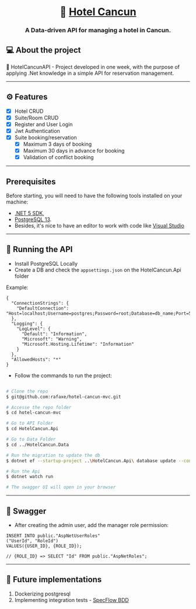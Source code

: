 

<h1 align="center">
     🏨 <a href="#" alt="site do ecoleta"> Hotel Cancun </a>
</h1>

<h3 align="center">
   A Data-driven API for managing a hotel in Cancun.
</h3>

## 💻 About the project

🔔 HotelCancunAPI - Project developed in one week, with the purpose of applying .Net knowledge in a simple API for reservation management.

---

## ⚙️ Features

- [x] Hotel CRUD
- [x] Suite/Room CRUD
- [x] Register and User Login
- [x] Jwt Authentication 
- [x] Suite booking/reservation
  - [x] Maximum 3 days of booking
  - [x] Maximum 30 days in advance for booking
  - [x] Validation of conflict booking

---
## Prerequisites

Before starting, you will need to have the following tools installed on your machine:

- [.NET 5 SDK](https://docs.microsoft.com/pt-br/dotnet/core/install/windows?tabs=net50), 
- [PostgreSQL 13](https://www.postgresql.org/download/). 
- Besides, it's nice to have an editor to work with code like [Visual Studio](https://visualstudio.com/)

---
## 🎲 Running the API
- Install PostgreSQL Locally
- Create a DB and check the `appsettings.json` on the HotelCancun.Api folder

Example:
```
{
  "ConnectionStrings": {
    "DefaultConnection": "Host=localhost;Username=postgres;Password=root;Database=db_name;Port=5432;"
  },
  "Logging": {
    "LogLevel": {
      "Default": "Information",
      "Microsoft": "Warning",
      "Microsoft.Hosting.Lifetime": "Information"
    }
  },
  "AllowedHosts": "*"
}

```

- Follow the commands to run the project:
```bash

# Clone the repo
$ git@github.com:rafaxe/hotel-cancun-mvc.git

# Accesse the repo folder
$ cd hotel-cancun-mvc

# Go to API Folder
$ cd HotelCancun.Api

# Go to Data Folder
$ cd ../HotelCancun.Data

# Run the migration to update the db
$ dotnet ef --startup-project ..\HotelCancun.Api\ database update --context AppDbContext       

# Run the Api
$ dotnet watch run 

# The swagger UI will open in your browser
```


---

## 🎨 Swagger


- After creating the admin user, add the manager role permission:
```
INSERT INTO public."AspNetUserRoles"
("UserId", "RoleId")
VALUES({USER_ID}, {ROLE_ID});

// {ROLE_ID} => SELECT "Id" FROM public."AspNetRoles";
```

---

## 🔮 Future implementations
1. Dockerizing postgresql
2. Implementing integration tests - [SpecFlow BDD](https://specflow.org/)

